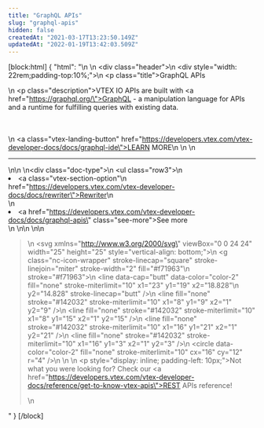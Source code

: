 ```yaml
---
title: "GraphQL APIs"
slug: "graphql-apis"
hidden: false
createdAt: "2021-03-17T13:23:50.149Z"
updatedAt: "2022-01-19T13:42:03.509Z"
---
```

[block:html]
{
  "html": "<style>\n    .col-xs-9 {\n       display: none;\n     }\n     .rdmd-html {\n        color: #142032;\n        font-family: 'Fabriga', 'Roboto', sans-serif;\n    }\n   \n     .title {\n       font-size: 30px;\n       text-align: left;\n       font-weight: 600;\n       padding: 1rem 0 .5rem 0\n     }\n   \n     .description {\n       text-align: left;\n       font-size: 18px;\n       line-height: 1.2\n     }\n   \n     .header {\n       height: 25rem;\n       background-image: url(https://user-images.githubusercontent.com/60782333/103040561-97b83a00-4552-11eb-9834-838fd3c5faa0.png);\n       background-size: 50%;\n       background-position: right bottom;\n       background-repeat: no-repeat\n     }\n   \n     .vtex-landing-button {\n       padding: 1rem 1.5rem;\n       border-radius: 6px;\n       font-style: normal;\n       font-size: .875rem;\n       text-align: center;\n       letter-spacing: .5px;\n       font-weight: 400;\n       background-color: #f71963;\n       color: #fff !important;\n       text-decoration: none !important\n     }\n     \n\n    .doc-type {\n        font-size: 16px;\n        padding: 20px 0;\n        width: 100%;\n    }\n\n    .doc-type ul {\n        border-left: 1px rgb(202, 203, 204) solid;\n        color: #78757a;\n        font-size: 13px;\n        padding-left: 1.5em;\n    }\n\n    li .see-more {\n        color: #78757a;\n    }\n\n    .see-more::after {\n        content: url(\"data:image/svg+xml;utf8,<svg xmlns='http://www.w3.org/2000/svg' width='30' height='14' viewBox='0 -8 59 14' fill='none'><path d='M0 7H57' stroke='rgb(120, 117, 122)'></path><path d='M49 1L57.5 7L49 13' stroke='rgb(120, 117, 122)'></path></svg>\");\n        display: inline-block;\n        margin-left: 6px;\n        text-decoration: none !important;\n    }\n\n    .see-more:hover:after {\n        content: url(\"data:image/svg+xml;utf8,<svg xmlns='http://www.w3.org/2000/svg' width='30' height='14' viewBox='0 -8 59 14' fill='none'><path d='M0 7H57' stroke='rgb(20, 32, 50)'></path><path d='M49 1L57.5 7L49 13' stroke='rgb(20, 32, 50)'></path></svg>\");\n        margin-left: 8px;\n    }\n\n    .see-more:hover {\n        color: #0a1019;\n    }\n\n    .row3 {\n        margin-top: 2rem;\n        list-style: none !important;\n        font-size: 16px;\n        display: block;\n        margin-left: 50px;\n    }\n\n    .row3 li a {\n        text-decoration: none !important;\n    }\n    #faq {\n        background: #fff7f9;\n        padding: 20px;\n        border: none;\n        border-radius: 10px;\n        font-size: 16px;\n        color: #142032;\n    }\n   </style>\n   \n   <div class=\"header\">\n     <div style=\"width: 22rem;padding-top:10%;\">\n       <p class=\"title\">GraphQL APIs</p>\n       <p class=\"description\">VTEX IO APIs are built with <a href=\"https://graphql.org/\">GraphQL</a> - a manipulation language for APIs and a runtime for fulfilling queries with existing data.</p><br></br>\n       <a class=\"vtex-landing-button\" href=\"https://developers.vtex.com/vtex-developer-docs/docs/graphql-ide\">LEARN MORE</a>\n     </div>\n   </div>\n   <hr>\n\n   \n<div class=\"doc-type\">\n    <ul class=\"row3\">\n        <li><a class=\"vtex-section-option\"\n            href=\"https://developers.vtex.com/vtex-developer-docs/docs/rewriter\">Rewriter</a>\n        </li>\n        <li><a href=\"https://developers.vtex.com/vtex-developer-docs/docs/graphql-apis\" class=\"see-more\">See more</a></li>\n    </ul>\n</div>\n   \n\n   <blockquote id='faq'>\n    <svg xmlns=\"http://www.w3.org/2000/svg\" viewBox=\"0 0 24 24\" width=\"25\" height=\"25\" style=\"vertical-align: bottom;\">\n        <g class=\"nc-icon-wrapper\" stroke-linecap=\"square\" stroke-linejoin=\"miter\" stroke-width=\"2\" fill=\"#f71963\"\n            stroke=\"#f71963\">\n            <line data-cap=\"butt\" data-color=\"color-2\" fill=\"none\" stroke-miterlimit=\"10\" x1=\"23\" y1=\"19\" x2=\"18.828\"\n                y2=\"14.828\" stroke-linecap=\"butt\" />\n            <line fill=\"none\" stroke=\"#142032\" stroke-miterlimit=\"10\" x1=\"8\" y1=\"9\" x2=\"1\" y2=\"9\" />\n            <line fill=\"none\" stroke=\"#142032\" stroke-miterlimit=\"10\" x1=\"8\" y1=\"15\" x2=\"1\" y2=\"15\" />\n            <line fill=\"none\" stroke=\"#142032\" stroke-miterlimit=\"10\" x1=\"16\" y1=\"21\" x2=\"1\" y2=\"21\" />\n            <line fill=\"none\" stroke=\"#142032\" stroke-miterlimit=\"10\" x1=\"16\" y1=\"3\" x2=\"1\" y2=\"3\" />\n            <circle data-color=\"color-2\" fill=\"none\" stroke-miterlimit=\"10\" cx=\"16\" cy=\"12\" r=\"4\" />\n        </g>\n    </svg>\n    <p style=\"display: inline; padding-left: 10px;\">Not what you were looking for? Check our <a href=\"https://developers.vtex.com/vtex-developer-docs/reference/get-to-know-vtex-apis\">REST APIs reference!</a></p>\n</blockquote>"
}
[/block]